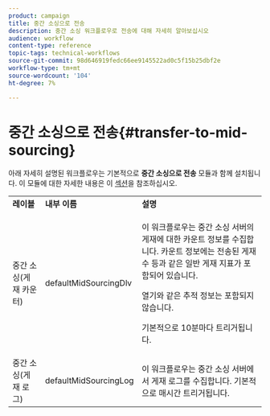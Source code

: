 ```yaml
---
product: campaign
title: 중간 소싱으로 전송
description: 중간 소싱 워크플로우로 전송에 대해 자세히 알아보십시오
audience: workflow
content-type: reference
topic-tags: technical-workflows
source-git-commit: 98d646919fedc66ee9145522ad0c5f15b25dbf2e
workflow-type: tm+mt
source-wordcount: '104'
ht-degree: 7%

---
```



# 중간 소싱으로 전송{#transfer-to-mid-sourcing}

아래 자세히 설명된 워크플로우는 기본적으로 **중간 소싱으로 전송** 모듈과 함께 설치됩니다. 이 모듈에 대한 자세한 내용은 이 [섹션](../../installation/using/mid-sourcing-deployment.md)을 참조하십시오.

<table> 
 <tbody> 
  <tr> 
   <td> <strong>레이블</strong><br /> </td> 
   <td> <strong>내부 이름</strong><br /> </td> 
   <td> <strong>설명</strong><br /> </td> 
  </tr> 
  <tr> 
   <td> <span class="uicontrol">중간 소싱(게재 카운터)</span> <br /> </td> 
   <td> <span class="uicontrol">defaultMidSourcingDlv</span> <br /> </td> 
   <td> <p>이 워크플로우는 중간 소싱 서버의 게재에 대한 카운트 정보를 수집합니다. 카운트 정보에는 전송된 게재 수 등과 같은 일반 게재 지표가 포함되어 있습니다.</p> <p>열기와 같은 추적 정보는 포함되지 않습니다.</p> <p>기본적으로 10분마다 트리거됩니다.</p> </td> 
  </tr> 
  <tr> 
   <td> <span class="uicontrol">중간 소싱(게재 로그)</span> <br /> </td> 
   <td> <span class="uicontrol">defaultMidSourcingLog</span> <br /> </td> 
   <td> 이 워크플로우는 중간 소싱 서버에서 게재 로그를 수집합니다. 기본적으로 매시간 트리거됩니다.<br /> </td> 
  </tr> 
 </tbody> 
</table>

